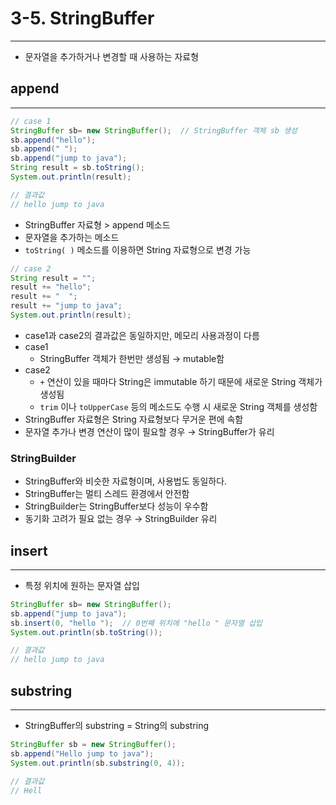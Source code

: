 # 3-5. StringBuffer

---

- 문자열을 추가하거나 변경할 때 사용하는 자료형

## append

---

```java
// case 1
StringBuffer sb= new StringBuffer();  // StringBuffer 객체 sb 생성
sb.append("hello");
sb.append(" ");
sb.append("jump to java");
String result = sb.toString();
System.out.println(result);

// 결과값
// hello jump to java
```

- StringBuffer 자료형 > append 메소드
- 문자열을 추가하는 메소드
- `toString( )` 메소드를 이용하면 String 자료형으로 변경 가능

```java
// case 2
String result = "";
result += "hello";
result += "  ";
result += "jump to java";
System.out.println(result);
```

- case1과 case2의 결과값은 동일하지만, 메모리 사용과정이 다름
- case1
  - StringBuffer 객체가 한번만 생성됨 → mutable함
- case2
  - `+` 연산이 있을 때마다 String은 immutable 하기 때문에 새로운 String 객체가 생성됨
  - `trim` 이나 `toUpperCase` 등의 메소드도 수행 시 새로운 String 객체를 생성함
- StringBuffer 자료형은 String 자료형보다 무거운 편에 속함
- 문자열 추가나 변경 연산이 많이 필요할 경우 → StringBuffer가 유리

### StringBuilder

- StringBuffer와 비슷한 자료형이며, 사용법도 동일하다.
- StringBuffer는 멀티 스레드 환경에서 안전함
- StringBuilder는 StringBuffer보다 성능이 우수함
- 동기화 고려가 필요 없는 경우 → StringBuilder 유리

## insert

---

- 특정 위치에 원하는 문자열 삽입

```java
StringBuffer sb= new StringBuffer();
sb.append("jump to java");
sb.insert(0, "hello ");  // 0번째 위치에 "hello " 문자열 삽입
System.out.println(sb.toString());

// 결과값
// hello jump to java
```

## substring

---

- StringBuffer의 substring = String의 substring

```java
StringBuffer sb = new StringBuffer();
sb.append("Hello jump to java");
System.out.println(sb.substring(0, 4));

// 결과값
// Hell
```
